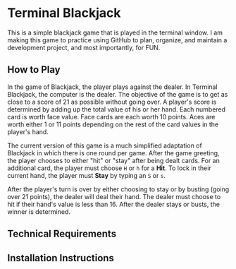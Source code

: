 # Terminal Blackjack

This is a simple blackjack game that is played in the terminal window. I am making this game to practice using GitHub to plan, organize, and maintain a development project, and most importantly, for FUN.

## How to Play
In the game of Blackjack, the player plays against the dealer. In Terminal Blackjack, the computer is the dealer. The objective of the game is to get as close to a score of 21 as possible without going over. A player's score is determined by adding up the total value of his or her hand. Each numbered card is worth face value. Face cards are each worth 10 points. Aces are worth either 1 or 11 points depending on the rest of the card values in the player's hand.

The current version of this game is a much simplified adaptation of Blackjack in which there is one round per game. After the game greeting, the player chooses to either "hit" or "stay" after being dealt cards. For an additional card, the player must choose `H` or `h` for a **Hit**. To lock in their current hand, the player must **Stay** by typing an `S` or `s`.
  
After the player's turn is over by either choosing to stay or by busting (going over 21 points), the dealer will deal their hand. The dealer must choose to hit if their hand's value is less than 16. After the dealer stays or busts, the winner is determined.

## Technical Requirements

## Installation Instructions
